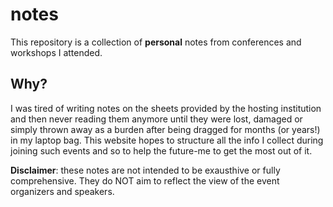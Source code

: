 # notes

This repository is a collection of **personal** notes from conferences and workshops I attended.

## Why?

I was tired of writing notes on the sheets provided by the hosting institution and then never reading them anymore until they were lost, damaged or simply thrown away as a burden after being dragged for months (or years!) in my laptop bag. This website hopes to structure all the info I collect during joining such events and so to help the future-me to get the most out of it.

**Disclaimer**: these notes are not intended to be exausthive or fully comprehensive. They do NOT aim to reflect the view of the event organizers and speakers.
